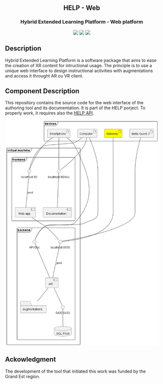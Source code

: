 <h2 align="center">HELP - Web</h2>
<h3 align="center">Hybrid Extended Learning Platform - Web platform</h3>
<p align="center">
    <a href=""><img src="https://img.shields.io/badge/c%23-%23239120.svg?logo=c-sharp&logoColor=white"/></a>
    <a href=""><img src="https://img.shields.io/badge/unity-%23000000.svg?logo=unity&logoColor=white"/></a>
    <a href=""><img src="https://img.shields.io/badge/Microsoft_Hololens-0078D4?logo=microsoft&logoColor=white"/></a>
</p>

## Description
Hybrid Extended Learning Platform is a software package that aims to ease the creation of XR content for intructional usage. The principle is to use a unique web interface to design instructional activities with augmentations and access it throught AR ou VR client. 

## Component Description
This repository contains the source code for the web interface of the authoring tool and its documentation. It is part of the HELP porject. To properly work, it requires also the [HELP API](https://github.com/ERPI-UL/HELP-API).

![position in the achirtecture](./docs/physical-archi-2.png)

## Ackowledgment
The development of the tool that initiated this work was funded by the Grand Est region.